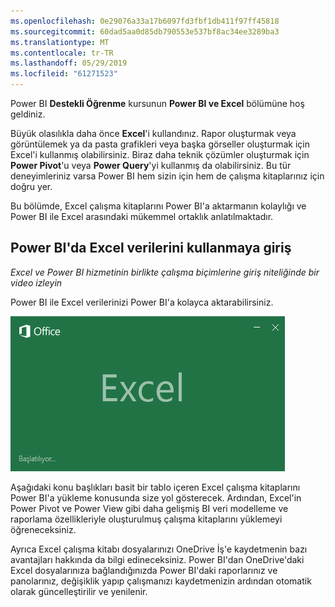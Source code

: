 ```yaml
---
ms.openlocfilehash: 0e29076a33a17b6097fd3fbf1db411f97ff45818
ms.sourcegitcommit: 60dad5aa0d85db790553e537bf8ac34ee3289ba3
ms.translationtype: MT
ms.contentlocale: tr-TR
ms.lasthandoff: 05/29/2019
ms.locfileid: "61271523"
---
```

Power BI **Destekli Öğrenme** kursunun **Power BI ve Excel** bölümüne hoş geldiniz.

Büyük olasılıkla daha önce **Excel**'i kullandınız. Rapor oluşturmak veya görüntülemek ya da pasta grafikleri veya başka görseller oluşturmak için Excel'i kullanmış olabilirsiniz. Biraz daha teknik çözümler oluşturmak için **Power Pivot**'u veya **Power Query**'yi kullanmış da olabilirsiniz. Bu tür deneyimleriniz varsa Power BI hem sizin için hem de çalışma kitaplarınız için doğru yer.

Bu bölümde, Excel çalışma kitaplarını Power BI'a aktarmanın kolaylığı ve Power BI ile Excel arasındaki mükemmel ortaklık anlatılmaktadır.

## <a name="introduction-to-using-excel-data-in-power-bi"></a>Power BI'da Excel verilerini kullanmaya giriş
*Excel ve Power BI hizmetinin birlikte çalışma biçimlerine giriş niteliğinde bir video izleyin*

Power BI ile Excel verilerinizi Power BI'a kolayca aktarabilirsiniz.

![](media/5-1-intro-excel-data/5-1_1.png)

Aşağıdaki konu başlıkları basit bir tablo içeren Excel çalışma kitaplarını Power BI'a yükleme konusunda size yol gösterecek. Ardından, Excel'in Power Pivot ve Power View gibi daha gelişmiş BI veri modelleme ve raporlama özellikleriyle oluşturulmuş çalışma kitaplarını yüklemeyi öğreneceksiniz.

Ayrıca Excel çalışma kitabı dosyalarınızı OneDrive İş'e kaydetmenin bazı avantajları hakkında da bilgi edineceksiniz. Power BI'dan OneDrive'daki Excel dosyalarınıza bağlandığınızda Power BI'daki raporlarınız ve panolarınız, değişiklik yapıp çalışmanızı kaydetmenizin ardından otomatik olarak güncelleştirilir ve yenilenir.

